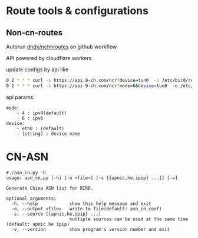 # Route tools & configurations
## Non-cn-routes
Autorun [dndx/nchnroutes](https://github.com/dndx/nchnroutes) on github workflow

API powered by cloudflare workers

update configs by api like
```bash
0 2 * * * curl -s https://api.9-ch.com/ncr?device=tun0  -o /etc/bird/routes4.conf
0 2 * * * curl -s https://api.9-ch.com/ncr?mode=6&device=tun0  -o /etc/bird/routes6.conf
```

api params:

    mode: 
        - 4 : ipv4(default)
        - 6 : ipv6
    device: 
        - eth0 : (default)
        - [string] : device name
# CN-ASN
```
#./asn_cn.py -h
usage: asn_cn.py [-h] [-o <file>] [-s [{apnic,he,ipip} ...]] [-v]

Generate China ASN list for BIRD.

optional arguments:
  -h, --help            show this help message and exit
  -o, --output <file>   write to file(default: asn_cn.conf)
  -s, --source [{apnic,he,ipip} ...]
                        multiple sources can be used at the same time (default: apnic he ipip)
  -v, --version         show program's version number and exit
```
